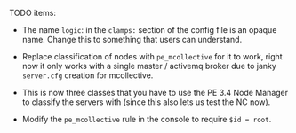 TODO items:

 - The name `logic`: in the `clamps:` section of the config file is an opaque name. Change this to something that users can understand.

 - Replace classification of nodes with `pe_mcollective` for it to work, right now it only works with a single master / activemq broker due to janky `server.cfg` creation for mcollective.

 - This is now three classes that you have to use the PE 3.4 Node Manager to classify the servers with (since this also lets us test the NC now).

 - Modify the `pe_mcollective` rule in the console to require `$id = root`.
